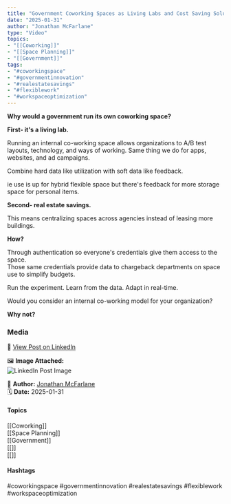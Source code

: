 ```yaml
---
title: "Government Coworking Spaces as Living Labs and Cost Saving Solutions"  
date: "2025-01-31"  
author: "Jonathan McFarlane"  
type: "Video"  
topics:  
- "[[Coworking]]"  
- "[[Space Planning]]"   
- "[[Government]]"
tags:  
- "#coworkingspace"  
- "#governmentinnovation"  
- "#realestatesavings"  
- "#flexiblework"  
- "#workspaceoptimization"
---
```

**Why would a government run its own coworking space?**

**First- it's a living lab.**

Running an internal co-working space allows organizations to A/B test layouts, technology, and ways of working. Same thing we do for apps, websites, and ad campaigns.

Combine hard data like utilization with soft data like feedback.  
  
ie use is up for hybrid flexible space but there's feedback for more storage space for personal items.

**Second- real estate savings.**

This means centralizing spaces across agencies instead of leasing more buildings.

**How?**

Through authentication so everyone's credentials give them access to the space.  
Those same credentials provide data to chargeback departments on space use to simplify budgets.

Run the experiment. Learn from the data. Adapt in real-time.

Would you consider an internal co-working model for your organization?

**Why not?**

### Media

🔗 [View Post on LinkedIn](https://www.linkedin.com/feed/update/urn:li:activity:7290938884320903168)  
  
🖼 **Image Attached:**  
![LinkedIn Post Image](https://media.licdn.com/dms/image/v2/D5605AQFCeaY9XgICQQ/videocover-low/B56ZS6d8M7GsCM-/0/1738295270075?e=1742263200&v=beta&t=F6g1l7Cmq8v2TLdcxYCB8eBnHzIgf8VgAV3rXeY1Shw)  
  
👤 **Author:** [Jonathan McFarlane](https://www.linkedin.com/in/jonathanmcfarlane/)  
🗓️ **Date:** 2025-01-31

#### Topics

[[Coworking]]  
[[Space Planning]]  
[[Government]]  
[[]]  
[[]]

#### Hashtags

#coworkingspace #governmentinnovation #realestatesavings #flexiblework #workspaceoptimization